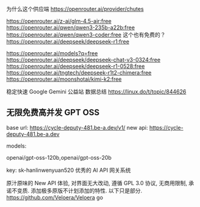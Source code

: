


为什么这个供应端
https://openrouter.ai/provider/chutes

https://openrouter.ai/z-ai/glm-4.5-air:free
https://openrouter.ai/qwen/qwen3-235b-a22b:free
https://openrouter.ai/qwen/qwen3-coder:free
这个也有免费的？
https://openrouter.ai/deepseek/deepseek-r1:free

https://openrouter.ai/models?q=free
https://openrouter.ai/deepseek/deepseek-chat-v3-0324:free
https://openrouter.ai/deepseek/deepseek-r1-0528:free
https://openrouter.ai/tngtech/deepseek-r1t2-chimera:free
https://openrouter.ai/moonshotai/kimi-k2:free


稳定快速 Google Gemini 公益站 数据总结
https://linux.do/t/topic/844626



## 无限免费高并发 GPT OSS
base url: https://cycle-deputy-481.be-a.dev/v1/
new api: https://cycle-deputy-481.be-a.dev

models:

openai/gpt-oss-120b,openai/gpt-oss-20b

key: sk-hanlinwenyuan520
优秀的 AI API 网关系统

原汁原味的 New API 体验, 对界面无大改动, 遵循 GPL 3.0 协议, 无商用限制, 承诺不变质.
添加极多原版不计划添加的特性. 以下只是部分.
https://github.com/Veloera/Veloera
go